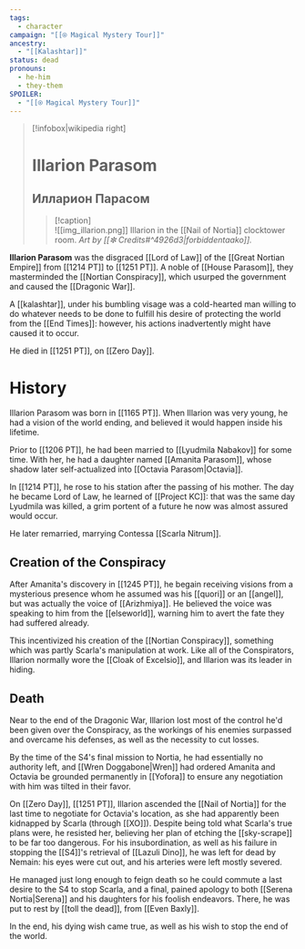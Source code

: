 ```yaml
---
tags:
  - character
campaign: "[[⍟ Magical Mystery Tour]]"
ancestry:
  - "[[Kalashtar]]"
status: dead
pronouns:
  - he-him
  - they-them
SPOILER:
  - "[[⍟ Magical Mystery Tour]]"
---
```

>[!infobox|wikipedia right]
># Illarion Parasom
>## Илларион Парасом
>>[!caption]  
>>![[img_illarion.png]]
>>Illarion in the [[Nail of Nortia]] clocktower room. *Art by [[✼ Credits#^4926d3|forbiddentaako]].*

**Illarion Parasom** was the disgraced [[Lord of Law]] of the [[Great Nortian Empire]] from [[1214 PT]] to [[1251 PT]]. A noble of [[House Parasom]], they masterminded the [[Nortian Conspiracy]], which usurped the government and caused the [[Dragonic War]].

A [[kalashtar]], under his bumbling visage was a cold-hearted man willing to do whatever needs to be done to fulfill his desire of protecting the world from the [[End Times]]: however, his actions inadvertently might have caused it to occur.

He died in [[1251 PT]], on [[Zero Day]].

# History
Illarion Parasom was born in [[1165 PT]]. When Illarion was very young, he had a vision of the world ending, and believed it would happen inside his lifetime. 

Prior to [[1206 PT]], he had been married to [[Lyudmila Nabakov]] for some time. With her, he had a daughter named [[Amanita Parasom]], whose shadow later self-actualized into [[Octavia Parasom|Octavia]].

In [[1214 PT]], he rose to his station after the passing of his mother. The day he became Lord of Law, he learned of [[Project KC]]: that was the same day Lyudmila was killed, a grim portent of a future he now was almost assured would occur.

He later remarried, marrying Contessa [[Scarla Nitrum]].

## Creation of the Conspiracy
After Amanita's discovery in [[1245 PT]], he begain receiving visions from a mysterious presence whom he assumed was his [[quori]] or an [[angel]], but was actually the voice of [[Arizhmiya]]. He believed the voice was speaking to him from the [[elseworld]], warning him to avert the fate they had suffered already. 

This incentivized his creation of the [[Nortian Conspiracy]], something which was partly Scarla's manipulation at work. Like all of the Conspirators, Illarion normally wore the [[Cloak of Excelsio]], and Illarion was its leader in hiding.



## Death
Near to the end of the Dragonic War, Illarion lost most of the control he'd been given over the Conspiracy, as the workings of his enemies surpassed and overcame his defenses, as well as the necessity to cut losses. 

By the time of the S4's final mission to Nortia, he had essentially no authority left, and [[Wren Doggabone|Wren]] had ordered Amanita and Octavia be grounded permanently in [[Yofora]] to ensure any negotiation with him was tilted in their favor.

On [[Zero Day]], [[1251 PT]], Illarion ascended the [[Nail of Nortia]] for the last time to negotiate for Octavia's location, as she had apparently been kidnapped by Scarla (through [[XO]]). Despite being told what Scarla's true plans were, he resisted her, believing her plan of etching the [[sky-scrape]] to be far too dangerous. For his insubordination, as well as his failure in stopping the [[S4]]'s retrieval of [[Lazuli Dino]], he was left for dead by Nemain: his eyes were cut out, and his arteries were left mostly severed. 

He managed just long enough to feign death so he could commute a last desire to the S4 to stop Scarla, and a final, pained apology to both [[Serena Nortia|Serena]] and his daughters for his foolish endeavors. There, he was put to rest by [[toll the dead]], from [[Even Baxly]].

In the end, his dying wish came true, as well as his wish to stop the end of the world.


